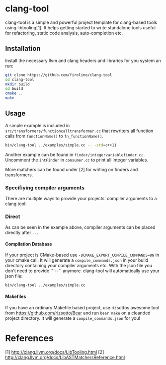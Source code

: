 # clang-tool
clang-tool is a simple and powerful project template for clang-based tools using libtooling[1]. It helps getting started to write standalone tools useful for refactoring, static code analysis, auto-completion etc.

## Installation
Install the necessary llvm and clang headers and libraries for you system an run:

```bash
git clone https://github.com/firolino/clang-tool
cd clang-tool
mkdir build
cd build
cmake ..
make
```

## Usage
A simple example is included in ```src/transformers/functioncalltransformer.cc``` that rewriters all function calls from ```functionName()``` to ```fn_functionName()```.

```bash
bin/clang-tool ../examples/simple.cc -- -std=c++11
```

Another example can be found in ```finder/integervariablefinder.cc```. Uncomment the ```intFinder``` in ```consumer.cc``` to print all integer variables.

More matchers can be found under [2] for writing on finders and transformers.

### Specifiying compiler arguments
There are multiple ways to provide your projects' compiler arguments to a clang tool:

### Direct
As can be seen in the example above, compiler arguments can be placed directly after ```--```.

#### Compilation Database
If your project is CMake-based use ```-DCMAKE_EXPORT_COMPILE_COMMANDS=ON``` in your cmake call. It will generate a ```compile_commands.json``` in your build directory containing your compiler arguments etc. With the json file you don't need to provide ```--`` anymore. clang-tool will automatically use your json file:

```bash
bin/clang-tool ../examples/simple.cc
```

#### Makefiles
If you have an ordinary Makefile based project, use rizsottos awesome tool from https://github.com/rizsotto/Bear and run ```bear make``` on a cleanded project directory. It will generate a ```compile_commands.json``` for you!

# References
[1] http://clang.llvm.org/docs/LibTooling.html
[2] http://clang.llvm.org/docs/LibASTMatchersReference.html

